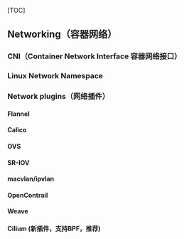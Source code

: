 [TOC]



## Networking（容器网络）

### CNI（Container Network Interface 容器网络接口）

### Linux Network Namespace

### Network plugins（网络插件）

#### Flannel

#### Calico

#### OVS

#### SR-IOV

#### macvlan/ipvlan

#### OpenContrail

#### Weave

#### Cilium (新插件，支持BPF，推荐)






